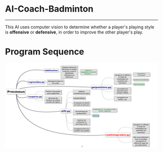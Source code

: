 # AI-Coach-Badminton
---
This AI uses computer vision to determine whether a player's playing style is **offensive** or **defensive**, in order to improve the other player's play.

# Program Sequence
![Program Sequence](mindmap.png)
